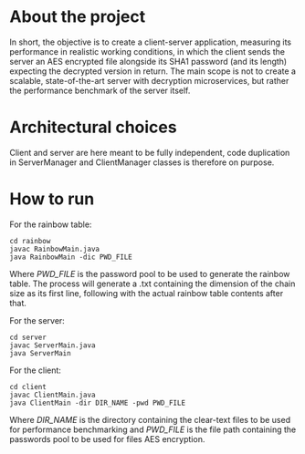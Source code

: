 
# About the project

In short, the objective is to create a client-server application, measuring its performance in realistic working conditions, in which the client sends the server an AES encrypted file alongside its SHA1 password (and its length) expecting the decrypted version in return.
The main scope is not to create a scalable, state-of-the-art server with decryption microservices, but rather the performance benchmark of the server itself.

# Architectural choices

Client and server are here meant to be fully independent, code duplication in ServerManager and ClientManager classes is therefore on purpose.

# How to run

For the rainbow table:
```
cd rainbow
javac RainbowMain.java
java RainbowMain -dic PWD_FILE
```
Where *PWD_FILE* is the password pool to be used to generate the rainbow table.
The process will generate a .txt containing the dimension of the chain size as its first line, following with the actual rainbow table contents after that.

For the server:
```
cd server
javac ServerMain.java
java ServerMain
```
For the client:
```
cd client
javac ClientMain.java
java ClientMain -dir DIR_NAME -pwd PWD_FILE
```
Where *DIR_NAME* is the directory containing the clear-text files to be used for performance benchmarking and *PWD_FILE* is the file path containing the passwords pool to be used for files AES encryption.


